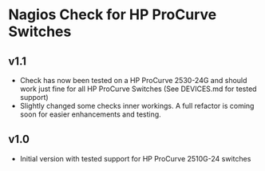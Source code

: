 # Nagios Check for HP ProCurve Switches

## v1.1
- Check has now been tested on a HP ProCurve 2530-24G and should work just fine for all HP ProCurve Switches
  (See DEVICES.md for tested support)
- Slightly changed some checks inner workings. A full refactor is coming soon for easier enhancements and testing.

## v1.0
- Initial version with tested support for HP ProCurve 2510G-24 switches